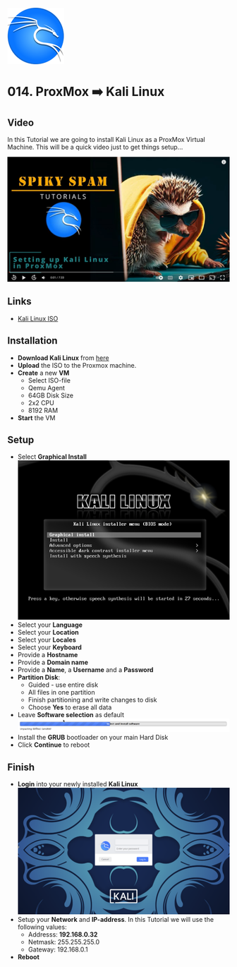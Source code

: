 ![Kali Linux](_assets/images/kali.png)
# 014. ProxMox ➡️ Kali Linux

## Video

In this Tutorial we are going to install Kali Linux as a ProxMox Virtual Machine.
This will be a quick video just to get things setup...

[![Video](_assets/images/kali-video.png)](https://youtu.be/kzL1d1jn-Z8)

## Links

- [Kali Linux ISO](https://www.kali.org/get-kali)

## Installation

- **Download Kali Linux** from [here](https://cdimage.kali.org/kali-2023.2/kali-linux-2023.2a-installer-amd64.iso)
- **Upload** the ISO to the Proxmox machine.
- **Create** a new **VM** 
  - Select ISO-file
  - Qemu Agent
  - 64GB Disk Size
  - 2x2 CPU
  - 8192 RAM
- **Start** the VM

## Setup

- Select **Graphical Install**
  ![Kali Install 01](_assets/images/kali-install-01.png)
- Select your **Language**
- Select your **Location**
- Select your **Locales**
- Select your **Keyboard**
- Provide a **Hostname**
- Provide a **Domain name**
- Provide a **Name**, a **Username** and a **Password**
- **Partition Disk**:
  - Guided - use entire disk
  - All files in one partition
  - Finish partitioning and write changes to disk
  - Choose **Yes** to erase all data
- Leave **Software selection** as default
  ![Kali Install 01b](_assets/images/kali-install-01b.png)
- Install the **GRUB** bootloader on your main Hard Disk
- Click **Continue** to reboot

## Finish

- **Login** into your newly installed **Kali Linux**
  ![Kali Install 02](_assets/images/kali-install-02.png)
- Setup your **Network** and **IP-address**. In this Tutorial we will use the following values:
  - Addresss: **192.168.0.32**
  - Netmask: 255.255.255.0
  - Gateway: 192.168.0.1
- **Reboot**
